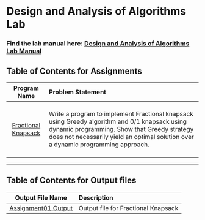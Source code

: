 # Design and Analysis of Algorithms Lab

### Find the lab manual here: [Design and Analysis of Algorithms Lab Manual](LP1.pdf)

## Table of Contents for Assignments

|                          Program Name                           | Problem Statement                                                                                                                                                                                                                               |
| :-------------------------------------------------------------: | :---------------------------------------------------------------------------------------------------------------------------------------------------------------------------------------------------------------------------------------------- |
| [Fractional Knapsack](Assignment01%20-%20Fractional%20Knapsack) | <br>Write a program to implement Fractional knapsack using Greedy algorithm and 0/1 knapsack using dynamic programming. Show that Greedy strategy does not necessarily yield an optimal solution over a dynamic programming approach. <br> <br> |

<hr>

## Table of Contents for Output files

|                              Output File Name                              | Description                         |
| :------------------------------------------------------------------------: | :---------------------------------- |
| [Assignment01 Output](Assignment01%20-%20Fractional%20Knapsack/output.txt) | Output file for Fractional Knapsack |
